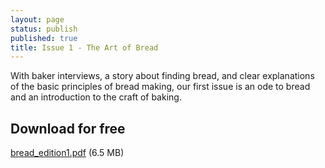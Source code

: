 ```yaml
---
layout: page
status: publish
published: true
title: Issue 1 - The Art of Bread
---
```


With baker interviews, a story about finding bread, and clear explanations of
the basic principles of bread making, our first issue is an ode to bread and an
introduction to the craft of baking.

## Download for free

[bread_edition1.pdf](/assets/pdf/bread_edition1.pdf) (6.5 MB)

